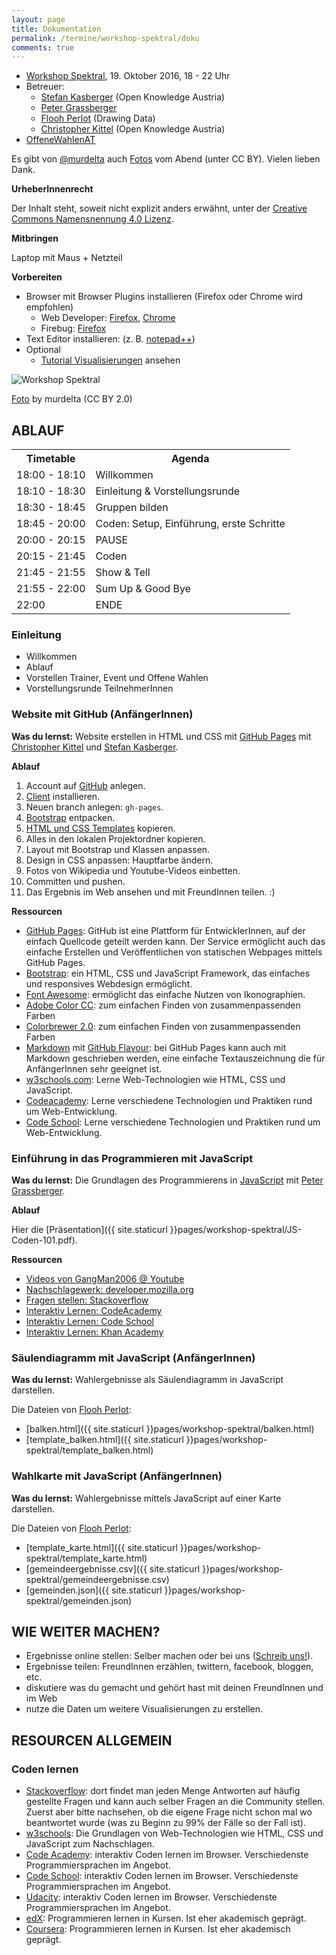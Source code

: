 ```yaml
---
layout: page
title: Dokumentation
permalink: /termine/workshop-spektral/doku
comments: true
---
```


- [Workshop Spektral](/termine/workshop-spektral), 19. Oktober 2016, 18 - 22 Uhr
- Betreuer:
  - [Stefan Kasberger](http://stefankasberger.at) (Open Knowledge Austria)
  - [Peter Grassberger](http://petergrassberger.com/)
  - [Flooh Perlot](http://drawingdata.net/) (Drawing Data)
  - [Christopher Kittel](http://christopherkittel.eu/) (Open Knowledge Austria)
- <a href="https://twitter.com/search?f=tweets&q=%23OffeneWahlenAT&src=typd" title="OffeneWahlenAT"><i class="fa fa-hashtag" aria-hidden="true"></i>OffeneWahlenAT</a>

Es gibt von [@murdelta](https://twitter.com/murdelta) auch [Fotos](https://www.flickr.com/photos/murdelta/sets/72157674468625782) vom Abend (unter CC BY). Vielen lieben Dank.

**UrheberInnenrecht**

Der Inhalt steht, soweit nicht explizit anders erwähnt, unter der [Creative Commons Namensnennung 4.0 Lizenz](https://creativecommons.org/licenses/by/4.0/).

**Mitbringen**

Laptop mit Maus + Netzteil

**Vorbereiten**

- Browser mit Browser Plugins installieren (Firefox oder Chrome wird empfohlen)
  - Web Developer: [Firefox](https://addons.mozilla.org/de/firefox/addon/web-developer/), [Chrome](https://chrome.google.com/webstore/detail/web-developer/bfbameneiokkgbdmiekhjnmfkcnldhhm)
  - Firebug: [Firefox](https://addons.mozilla.org/de/firefox/addon/firebug/)
- Text Editor installieren: (z. B. [notepad++](https://notepad-plus-plus.org/))
- Optional
  - [Tutorial Visualisierungen](/visualisierungen) ansehen

<img src="{{ site.staticurl }}pages/workshop-spektral/workshop-spektral.jpg" alt="Workshop Spektral" class="img-rounded">
<p class="content-source"><a href="https://www.flickr.com/photos/murdelta/30369387720/in/album-72157674468625782/" title="Foto">Foto</a> by murdelta (CC BY 2.0)</p>

## ABLAUF
<table class="table">
<tr>
 <th>Timetable</th>
 <th>Agenda</th>
</tr>
<tr>
 <td>18:00 - 18:10</td>
 <td>Willkommen</td>
</tr>
<tr>
 <td>18:10 - 18:30</td>
 <td>Einleitung & Vorstellungsrunde</td>
</tr>
<tr>
 <td>18:30 - 18:45</td>
 <td>Gruppen bilden</td>
</tr>
<tr>
 <td>18:45 - 20:00</td>
 <td>Coden: Setup, Einführung, erste Schritte</td>
</tr>
<tr>
 <td>20:00 - 20:15</td>
 <td>PAUSE</td>
</tr>
<tr>
 <td>20:15 - 21:45</td>
 <td>Coden</td>
</tr>
<tr>
 <td>21:45 - 21:55</td>
 <td>Show & Tell</td>
</tr>
<tr>
 <td>21:55 - 22:00</td>
 <td>Sum Up & Good Bye</td>
</tr>
<tr>
 <td>22:00</td>
 <td>ENDE</td>
</tr>
</table>

### Einleitung
- Willkommen
- Ablauf
- Vorstellen Trainer, Event und Offene Wahlen
- Vorstellungsrunde TeilnehmerInnen

### Website mit GitHub (AnfängerInnen)
**Was du lernst:** Website erstellen in HTML und CSS mit [GitHub Pages](https://pages.github.com/) mit [Christopher Kittel](http://christopherkittel.eu/) und [Stefan Kasberger](http://stefankasberger.at).

**Ablauf**

1. Account auf [GitHub](https://github.com) anlegen.
2. [Client](https://desktop.github.com/) installieren.
3. Neuen branch anlegen: `gh-pages`.
4. [Bootstrap](http://getbootstrap.com/getting-started/) entpacken.
5. [HTML und CSS Templates](https://github.com/twbs/bootstrap/tree/v4-dev/docs/examples/starter-template) kopieren.
6. Alles in den lokalen Projektordner kopieren.
7. Layout mit Bootstrap und Klassen anpassen.
8. Design in CSS anpassen: Hauptfarbe ändern.
9. Fotos von Wikipedia und Youtube-Videos einbetten.
10. Committen und pushen.
11. Das Ergebnis im Web ansehen und mit FreundInnen teilen. :)

**Ressourcen**

- [GitHub Pages](https://pages.github.com/): GitHub ist eine Plattform für EntwicklerInnen, auf der einfach Quellcode geteilt werden kann. Der Service ermöglicht auch das einfache Erstellen und Veröffentlichen von statischen Webpages mittels GitHub Pages.
- [Bootstrap](http://getbootstrap.com/): ein HTML, CSS und JavaScript Framework, das einfaches und responsives Webdesign ermöglicht.
- [Font Awesome](http://fontawesome.io/): ermöglicht das einfache Nutzen von Ikonographien.
- [Adobe Color CC](https://color.adobe.com/): zum einfachen Finden von zusammenpassenden Farben
- [Colorbrewer 2.0](http://colorbrewer2.org): zum einfachen Finden von zusammenpassenden Farben
- [Markdown](https://daringfireball.net/projects/markdown/) mit [GitHub Flavour](https://guides.github.com/features/mastering-markdown/): bei GitHub Pages kann auch mit Markdown geschrieben werden, eine einfache Textauszeichnung die für AnfängerInnen sehr geeignet ist.
- [w3schools.com](http://www.w3schools.com/): Lerne Web-Technologien wie HTML, CSS und JavaScript.
- [Codeacademy](https://www.codecademy.com/): Lerne verschiedene Technologien und Praktiken rund um Web-Entwicklung.
- [Code School](https://www.codeschool.com/): Lerne verschiedene Technologien und Praktiken rund um Web-Entwicklung.

### Einführung in das Programmieren mit JavaScript
**Was du lernst:** Die Grundlagen des Programmierens in [JavaScript](https://www.javascript.com/) mit [Peter Grassberger](http://petergrassberger.com/).

**Ablauf**

Hier die [Präsentation]({{ site.staticurl }}pages/workshop-spektral/JS-Coden-101.pdf).

**Ressourcen**

- [Videos von GangMan2006 @ Youtube](https://www.youtube.com/user/GangMan2006)
- [Nachschlagewerk: developer.mozilla.org](https://developer.mozilla.org)
- [Fragen stellen: Stackoverflow](https://stackoverflow.com)
- [Interaktiv Lernen: CodeAcademy](https://www.codecademy.com)
- [Interaktiv Lernen: Code School](https://www.codeschool.com/)
- [Interaktiv Lernen: Khan Academy](https://www.khanacademy.org/computing/computer-programming/programming)

### Säulendiagramm mit JavaScript (AnfängerInnen)
**Was du lernst:** Wahlergebnisse als Säulendiagramm in JavaScript darstellen.

Die Dateien von [Flooh Perlot](http://drawingdata.net/):

- [balken.html]({{ site.staticurl }}pages/workshop-spektral/balken.html)
- [template_balken.html]({{ site.staticurl }}pages/workshop-spektral/template_balken.html)

### Wahlkarte mit JavaScript (AnfängerInnen)
**Was du lernst:** Wahlergebnisse mittels JavaScript auf einer Karte darstellen.

Die Dateien von [Flooh Perlot](http://drawingdata.net/):

- [template_karte.html]({{ site.staticurl }}pages/workshop-spektral/template_karte.html)
- [gemeindeergebnisse.csv]({{ site.staticurl }}pages/workshop-spektral/gemeindeergebnisse.csv)
- [gemeinden.json]({{ site.staticurl }}pages/workshop-spektral/gemeinden.json)

## WIE WEITER MACHEN?
- Ergebnisse online stellen: Selber machen oder bei uns ([Schreib uns!](/kontakt)).
- Ergebnisse teilen: FreundInnen erzählen, twittern, facebook, bloggen, etc.
- diskutiere was du gemacht und gehört hast mit deinen FreundInnen und im Web
- nutze die Daten um weitere Visualisierungen zu erstellen.

## RESOURCEN ALLGEMEIN

### Coden lernen
- [Stackoverflow](https://stackoverflow.com): dort findet man jeden Menge Antworten auf häufig gestellte Fragen und kann auch selber Fragen an die Community stellen. Zuerst aber bitte nachsehen, ob die eigene Frage nicht schon mal wo beantwortet wurde (was zu Beginn zu 99% der Fälle so der Fall ist).
- [w3schools](http://www.w3schools.com/): Die Grundlagen von Web-Technologien wie HTML, CSS und JavaScript zum Nachschlagen.
- [Code Academy](https://www.codecademy.com/): interaktiv Coden lernen im Browser. Verschiedenste Programmiersprachen im Angebot.
- [Code School](https://www.codeschool.com/): interaktiv Coden lernen im Browser. Verschiedenste Programmiersprachen im Angebot.
- [Udacity](https://www.udacity.com/courses#!/all): interaktiv Coden lernen im Browser. Verschiedenste Programmiersprachen im Angebot.
- [edX](https://www.edx.org/course-list/allschools/computer-science/allcourses): Programmieren lernen in Kursen. Ist eher akademisch geprägt.
- [Coursera](https://www.coursera.org/courses?orderby=upcoming&cats=cs-programming): Programmieren lernen in Kursen. Ist eher akademisch geprägt.
